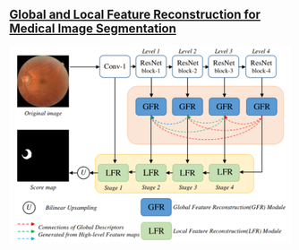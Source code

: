 ## [Global and Local Feature Reconstruction for Medical Image Segmentation](https://ieeexplore.ieee.org/document/9741305)

![GLFRNet](./image/Fig1.png)

